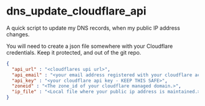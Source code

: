 # dns_update_cloudflare_api
A quick script to update my DNS records, when my public IP address changes.

You will need to create a json file somewhere with your Cloudflare credentials. Keep it protected, and out of the git repo.

```json
{
  "api_url" : "<cloudflares upi url>",
  "api_email" : "<your email address registered with your cloudflare account>",
  "api_key" : "<your cloudflare api key - KEEP THIS SAFE>",
  "zoneid" : "<The zone_id of your cloudflare managed domain.>",
  "ip_file" : "<Local file where your public ip address is maintained.>"
}
```
